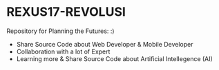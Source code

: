 # REXUS17-REVOLUSI
Repository for Planning the Futures: :)
- Share Source Code about Web Developer & Mobile Developer
- Collaboration with a lot of Expert
- Learning more & Share Source Code about Artificial Intellegence (AI)
